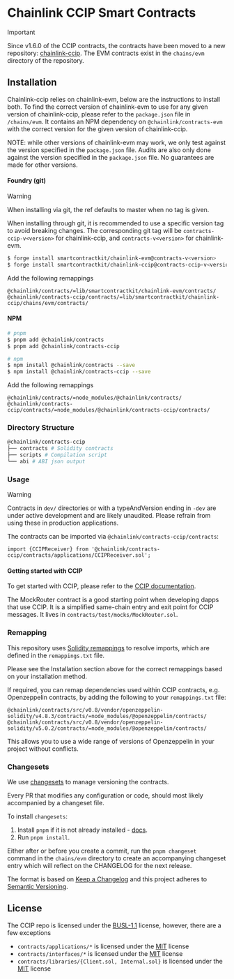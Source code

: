 # Chainlink CCIP Smart Contracts

> [!IMPORTANT] 
> Since v1.6.0 of the CCIP contracts, the contracts have been moved to a new repository:
> [chainlink-ccip](https://github.com/smartcontractkit/chainlink-ccip).
> The EVM contracts exist in the `chains/evm` directory of the repository.

## Installation

Chainlink-ccip relies on chainlink-evm, below are the instructions to install both.
To find the correct version of chainlink-evm to use for any given version of chainlink-ccip, 
please refer to the `package.json` file in `/chains/evm`.
It contains an NPM dependency on `@chainlink/contracts-evm` with the correct version for the given version of chainlink-ccip.

NOTE: while other versions of chainlink-evm may work, we only test against the version specified in the `package.json` file.
Audits are also only done against the version specified in the `package.json` file. 
No guarantees are made for other versions.

#### Foundry (git)

> [!WARNING]
> When installing via git, the ref defaults to master when no tag is given.

When installing through git, it is recommended to use a specific version tag to avoid breaking changes.
The corresponding git tag will be `contracts-ccip-v<version>` for chainlink-ccip, 
and `contracts-v<version>` for chainlink-evm.

```sh
$ forge install smartcontractkit/chainlink-evm@contracts-v<version>
$ forge install smartcontractkit/chainlink-ccip@contracts-ccip-v<version>
```

Add the following remappings

```
@chainlink/contracts/=lib/smartcontractkit/chainlink-evm/contracts/
@chainlink/contracts-ccip/contracts/=lib/smartcontractkit/chainlink-ccip/chains/evm/contracts/
```
#### NPM

```sh
# pnpm
$ pnpm add @chainlink/contracts
$ pnpm add @chainlink/contracts-ccip
```
```sh
# npm
$ npm install @chainlink/contracts --save
$ npm install @chainlink/contracts-ccip --save
```

Add the following remappings

```
@chainlink/contracts/=node_modules/@chainlink/contracts/
@chainlink/contracts-ccip/contracts/=node_modules/@chainlink/contracts-ccip/contracts/
```

### Directory Structure

```sh
@chainlink/contracts-ccip
├── contracts # Solidity contracts
├── scripts # Compilation script
└── abi # ABI json output
```

### Usage

> [!WARNING]
> Contracts in `dev/` directories or with a typeAndVersion ending in `-dev` are under active development
> and are likely unaudited.
> Please refrain from using these in production applications.


The contracts can be imported via `@chainlink/contracts-ccip/contracts`:

```solidity
import {CCIPReceiver} from '@chainlink/contracts-ccip/contracts/applications/CCIPReceiver.sol';
```

#### Getting started with CCIP

To get started with CCIP, please refer to the [CCIP documentation](https://docs.chain.link/ccip).

The MockRouter contract is a good starting point when developing dapps that use CCIP.
It is a simplified same-chain entry and exit point for CCIP messages.
It lives in `contracts/test/mocks/MockRouter.sol`.


### Remapping

This repository uses [Solidity remappings](https://docs.soliditylang.org/en/v0.8.20/using-the-compiler.html#compiler-remapping) to resolve imports, 
which are defined in the `remappings.txt` file.

Please see the Installation section above for the correct remappings based on your installation method.

If required, you can remap dependencies used within CCIP contracts, e.g. Openzeppelin contracts,
by adding the following to your `remappings.txt` file:

```
@chainlink/contracts/src/v0.8/vendor/openzeppelin-solidity/v4.8.3/contracts/=node_modules/@openzeppelin/contracts/
@chainlink/contracts/src/v0.8/vendor/openzeppelin-solidity/v5.0.2/contracts/=node_modules/@openzeppelin/contracts/
```

This allows you to use a wide range of versions of Openzeppelin in your project without conflicts.

### Changesets

We use [changesets](https://github.com/changesets/changesets) to manage versioning the contracts.

Every PR that modifies any configuration or code, should most likely accompanied by a changeset file.

To install `changesets`:

1. Install `pnpm` if it is not already installed - [docs](https://pnpm.io/installation).
2. Run `pnpm install`.

Either after or before you create a commit, run the `pnpm changeset` command in the `chains/evm` directory to create an accompanying changeset entry which will reflect on the CHANGELOG for the next release.

The format is based on [Keep a Changelog](https://keepachangelog.com/en/1.0.0/) and this project adheres to [Semantic Versioning](https://semver.org/spec/v2.0.0.html).

## License

The CCIP repo is licensed under the [BUSL-1.1](./src/v0.8/ccip/LICENSE.md) license, however, there are a few exceptions

- `contracts/applications/*` is licensed under the [MIT](./src/v0.8/ccip/LICENSE-MIT.md) license
- `contracts/interfaces/*` is licensed under the [MIT](./src/v0.8/ccip/LICENSE-MIT.md) license
- `contracts/libraries/{Client.sol, Internal.sol}` is licensed under the [MIT](./src/v0.8/ccip/LICENSE-MIT.md) license
